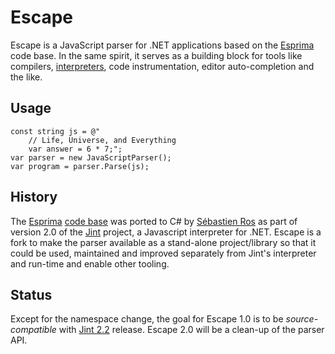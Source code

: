 ﻿# Escape

Escape is a JavaScript parser for .NET applications based on the [Esprima](http://esprima.org/) code base. In the same spirit, it serves as a building block for tools like compilers, [interpreters](https://github.com/sebastienros/jint), code instrumentation, editor auto-completion and the like.

## Usage

    
    const string js = @"
        // Life, Universe, and Everything
        var answer = 6 * 7;";
    var parser = new JavaScriptParser();
    var program = parser.Parse(js);

## History

The [Esprima](http://esprima.org/) [code base](https://github.com/ariya/esprima/blob/master/esprima.js) was ported to C# by [Sébastien Ros](http://about.me/sebastienros) as part of version 2.0 of the [Jint](https://github.com/sebastienros/jint) project, a Javascript interpreter for .NET. Escape is a fork to make the parser available as a stand-alone project/library so that it could be used, maintained and improved separately from Jint's interpreter and run-time and enable other tooling.

## Status

Except for the namespace change, the goal for Escape 1.0 is to be *source-compatible* with [Jint 2.2](https://www.nuget.org/packages/Jint/2.2.0) release. Escape 2.0 will be a clean-up of the parser API.
